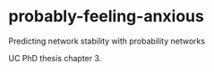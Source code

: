 # probably-feeling-anxious
Predicting network stability with probability networks

UC PhD thesis chapter 3. 
